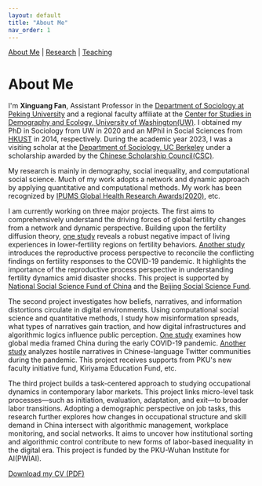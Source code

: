 ```yaml
---
layout: default
title: "About Me"
nav_order: 1
---
```


<link href="https://fonts.googleapis.com/css2?family=Source Sans Pro&family=Roboto:wght@500&display=swap" rel="stylesheet">
<link rel="stylesheet" href="assets/style.css">

[About Me](index.md) | [Research](research.md) | [Teaching](teaching.md)



# About Me

I'm **Xinguang Fan**, Assistant Professor in the [Department of Sociology at Peking University](http://www.shehui.pku.edu.cn/) and a regional faculty affiliate at the [Center for Studies in Demography and Ecology, University of Washington(UW)](https://csde.washington.edu/). I obtained my PhD in Sociology from UW in 2020 and an MPhil in Social Sciences from [HKUST](https://sosc.hkust.edu.hk/) in 2014, respectively. During the academic year 2023, I was a visiting scholar at the [Department of Sociology, UC Berkeley](https://sociology.berkeley.edu/) under a scholarship awarded by the [Chinese Scholarship Council(CSC)](https://www.chinesescholarshipcouncil.com/).

My research is mainly in demography, social inequality, and computational social science. Much of my work adopts a network and dynamic approach by applying quantitative and computational methods. My work has been recognized by [IPUMS Global Health Research Awards(2020)](https://www.ipums.org/2020-award-winners), etc.

I am currently working on three major projects. The first aims to comprehensively understand the driving forces of global fertility changes from a network and dynamic perspective. Building upon the fertility diffusion theory, [one study](https://rkyj.ruc.edu.cn/EN/Y2024/V48/I6/84) reveals a robust negative impact of living experiences in lower-fertility regions on fertility behaviors. [Another study](https://onlinelibrary.wiley.com/doi/abs/10.1111/padr.12626) introduces the reproductive process perspective to reconcile the conflicting findings on fertility responses to the COVID-19 pandemic. It highlights the importance of the reproductive process perspective in understanding fertility dynamics amid disaster shocks. This project is supported by [National Social Science Fund of China](http://www.nopss.gov.cn/) and the [Beijing Social Science Fund](https://www.bjsk.org.cn/).

The second project investigates how beliefs, narratives, and information distortions circulate in digital environments. Using computational social science and quantitative methods, I study how misinformation spreads, what types of narratives gain traction, and how digital infrastructures and algorithmic logics influence public perception. [One study](https://doi.org/10.1080/21620555.2022.2116308) examines how global media framed China during the early COVID-19 pandemic. [Another study](https://doi.org/10.1057/s41599-023-01959-6) analyzes hostile narratives in Chinese-language Twitter communities during the pandemic. This project receives supports from PKU's new faculty initiative fund, Kiriyama Education Fund, etc.

The third project builds a task-centered approach to studying occupational dynamics in contemporary labor markets. This project links micro-level task processes—such as initiation, evaluation, adaptation, and exit—to broader labor transitions. Adopting a demographic perspective on job tasks, this research further explores how changes in occupational structure and skill demand in China intersect with algorithmic management, workplace monitoring, and social networks. It aims to uncover how institutional sorting and algorithmic control contribute to new forms of labor-based inequality in the digital era. This project is funded by the PKU-Wuhan Institute for AI(PWIAI).


[Download my CV (PDF)](assets/CV_20250402.pdf)
